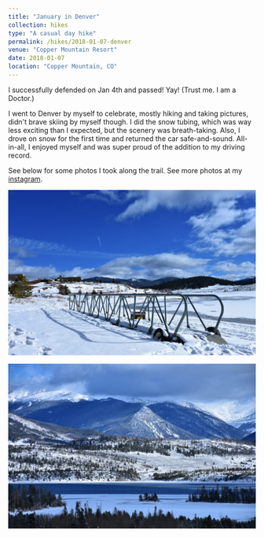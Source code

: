 ```yaml
---
title: "January in Denver"
collection: hikes
type: "A casual day hike"
permalink: /hikes/2018-01-07-denver
venue: "Copper Mountain Resort"
date: 2018-01-07
location: "Copper Mountain, CO"
---
```


I successfully defended on Jan 4th and passed! Yay! (Trust me. I am a Doctor.) 

I went to Denver by myself to celebrate, mostly hiking and taking pictures, didn't brave skiing by myself though. I did the snow tubing, which was way less exciting than I expected, but the scenery was breath-taking. Also, I drove on snow for the first time and returned the car safe-and-sound. All-in-all, I enjoyed myself and was super proud of the addition to my driving record.

See below for some photos I took along the trail. See more photos at my [instagram](https://www.instagram.com/p/Bd0b6qplSNo/?utm_source=ig_web_button_share_sheet).

![Ladder](/images/denver_ladder.JPG)

![Lake](/images/denver_lake.JPG)
